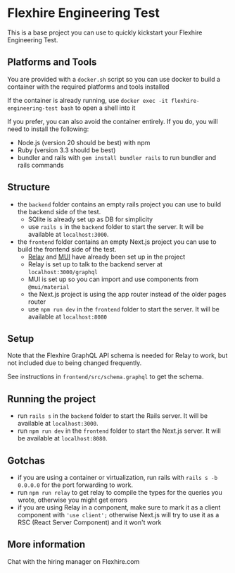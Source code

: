 # Flexhire Engineering Test

This is a base project you can use to quickly kickstart your Flexhire Engineering Test.

## Platforms and Tools

You are provided with a `docker.sh` script so you can use docker to build a container
with the required platforms and tools installed

If the container is already running, use `docker exec -it flexhire-engineering-test bash` to open a shell into it

If you prefer, you can also avoid the container entirely. If you do, you will need to install the following:

- Node.js (version 20 should be best) with npm
- Ruby (version 3.3 should be best) 
- bundler and rails with `gem install bundler rails` to run bundler and rails commands

## Structure

- the `backend` folder contains an empty rails project you can use to build the backend side of the test.
    - SQlite is already set up as DB for simplicity
    - use `rails s` in the `backend` folder to start the server. It will be available at `localhost:3000`.
- the `frontend` folder contains an empty Next.js project you can use to build the frontend side of the test.
    - [Relay](https://relay.dev/) and [MUI](https://mui.com/core/) have already been set up in the project
    - Relay is set up to talk to the backend server at `localhost:3000/graphql`
    - MUI is set up so you can import and use components from `@mui/material`
    - the Next.js project is using the app router instead of the older pages router
    - use `npm run dev` in the `frontend` folder to start the server. It will be available at `localhost:8080`

## Setup

Note that the Flexhire GraphQL API schema is needed for Relay to work, but not included due to being changed frequently.

See instructions in `frontend/src/schema.graphql` to get the schema.

## Running the project

- run `rails s` in the `backend` folder to start the Rails server. It will be available at `localhost:3000`.
- run `npm run dev` in the `frontend` folder to start the Next.js server. It will be available at `localhost:8080`.

## Gotchas

- if you are using a container or virtualization, run rails with `rails s -b 0.0.0.0` for the port forwarding to work.
- run `npm run relay` to get relay to compile the types for the queries you wrote, otherwise you might get errors
- if you are using Relay in a component, make sure to mark it as a client component with `'use client';` otherwise Next.js will try to use it as a RSC (React Server Component) and it won't work

## More information

Chat with the hiring manager on Flexhire.com